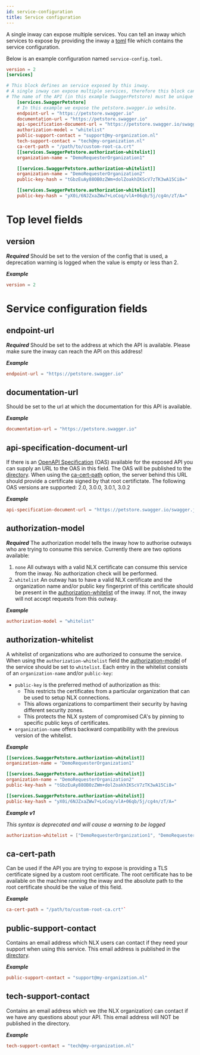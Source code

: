 ```yaml
---
id: service-configuration
title: Service configuration
---
```


A single inway can expose multiple services. You can tell an inway which services to expose by providing the inway a [toml](https://github.com/toml-lang/toml) file which contains the service configuration.

Below is an example configuration named `service-config.toml`.
```toml
version = 2
[services]

# This block defines an service exposed by this inway.
# A single inway can expose multiple services, therefore this block can be added multiple times.
# The name of the API (in this example SwaggerPetstore) must be unique for each block.
    [services.SwaggerPetstore]
    # In this example we expose the petstore.swagger.io website.
    endpoint-url = "https://petstore.swagger.io"
    documentation-url = "https://petstore.swagger.io"
    api-specification-document-url = "https://petstore.swagger.io/swagger.json"
    authorization-model = "whitelist"
    public-support-contact = "support@my-organization.nl"
    tech-support-contact = "tech@my-organization.nl"
    ca-cert-path = "/path/to/custom-root-ca.crt"
    [[services.SwaggerPetstore.authorization-whitelist]]
    organization-name = "DemoRequesterOrganization1"

    [[services.SwaggerPetstore.authorization-whitelist]]
    organization-name = "DemoRequesterOrganization2"
    public-key-hash = "tGbzEuAy88OB0zZWm+dolZoakhIKScV7zTK3wA15Ci8="

    [[services.SwaggerPetstore.authorization-whitelist]]
    public-key-hash = "yX0i/6NJZxaZWw7+LoCoq/vlA+06qb/5j/cg4n/zT/A="
```
# Top level fields

## version
***Required***
Should be set to the version of the config that is used, a deprecation warning is logged when the value is empty or less than 2.

***Example***
```toml
version = 2
```
# Service configuration fields

## endpoint-url
***Required***
Should be set to the address at which the API is available. Please make sure the inway can reach the API on this address!

***Example***
```toml
endpoint-url = "https://petstore.swagger.io"
```

## documentation-url
Should be set to the url at which the documentation for this API is available.

***Example***
```toml
documentation-url = "https://petstore.swagger.io"
```

## api-specification-document-url
If there is an [OpenAPI Specification](https://swagger.io/specification/) (OAS) available for the exposed API you can supply an URL to the OAS in this field. The OAS will be published to the [directory](https://directory.nlx.io).
When using the [ca-cert-path](#field-ca-cert-path) option, the server behind this URL should provide a certificate signed by that root certifictate.
The following OAS versions are supported: 2.0, 3.0.0, 3.0.1, 3.0.2

***Example***
```toml
api-specification-document-url = "https://petstore.swagger.io/swagger.json"
```

<a name="field-authorization-model"></a>

## authorization-model
***Required***
The authorization model tells the inway how to authorise outways who are trying to consume this service.
Currently there are two options available:

1. `none` All outways with a valid NLX certificate can consume this service from the inway. No authorization check will be performed.
1. `whitelist` An outway has to have a valid NLX certificate and the organization name and/or public key fingerprint of this certificate should be present in the [authorization-whitelist](#field-authorization-whitelist) of the inway. If not, the inway will not accept requests from this outway.

***Example***
```toml
authorization-model = "whitelist"
```

<a name="field-authorization-whitelist"></a>

## authorization-whitelist
A whitelist of organizations who are authorized to consume the service. When using the `authorization-whitelist` field the [authorization-model](#field-authorization-model) of the service should be set to `whitelist`.
Each entry in the whitelist consists of an `organization-name` and/or `public-key`:
* `public-key` is the preferred method of authorization as this:
  * This restricts the certificates from a particular organization that can be used to setup NLX connections.
  * This allows organizations to compartiment their security by having different security zones.
  * This protects the NLX system of compromised CA's by pinning to specific public keys of certificates.
* `organization-name` offers backward compatibility with the previous version of the whitelist.

***Example***
```toml
[[services.SwaggerPetstore.authorization-whitelist]]
organization-name = "DemoRequesterOrganization1"

[[services.SwaggerPetstore.authorization-whitelist]]
organization-name = "DemoRequesterOrganization2"
public-key-hash = "tGbzEuAy88OB0zZWm+dolZoakhIKScV7zTK3wA15Ci8="

[[services.SwaggerPetstore.authorization-whitelist]]
public-key-hash = "yX0i/6NJZxaZWw7+LoCoq/vlA+06qb/5j/cg4n/zT/A="
```

***Example v1***

_This syntax is deprecated and will cause a warning to be logged_
```toml
authorization-whitelist = ["DemoRequesterOrganization1", "DemoRequesterOrganization2"]
```

<a name="field-ca-cert-path"></a>

## ca-cert-path
Can be used if the API you are trying to expose is providing a TLS certificate signed by a custom root certificate. The root certificate has to be available on the machine running the inway and the absolute path to the root certificate should be the value of this field.

***Example***
```toml
ca-cert-path = "/path/to/custom-root-ca.crt"`
```

## public-support-contact
Contains an email address which NLX users can contact if they need your support when using this service. This email address is published in the [directory](https://directory.nlx.io).

***Example***
```toml
public-support-contact = "support@my-organization.nl"
```

## tech-support-contact
Contains an email address which we (the NLX organization) can contact if we have any questions about your API.
This email address will NOT be published in the directory.

***Example***
```toml
tech-support-contact = "tech@my-organization.nl"
```
